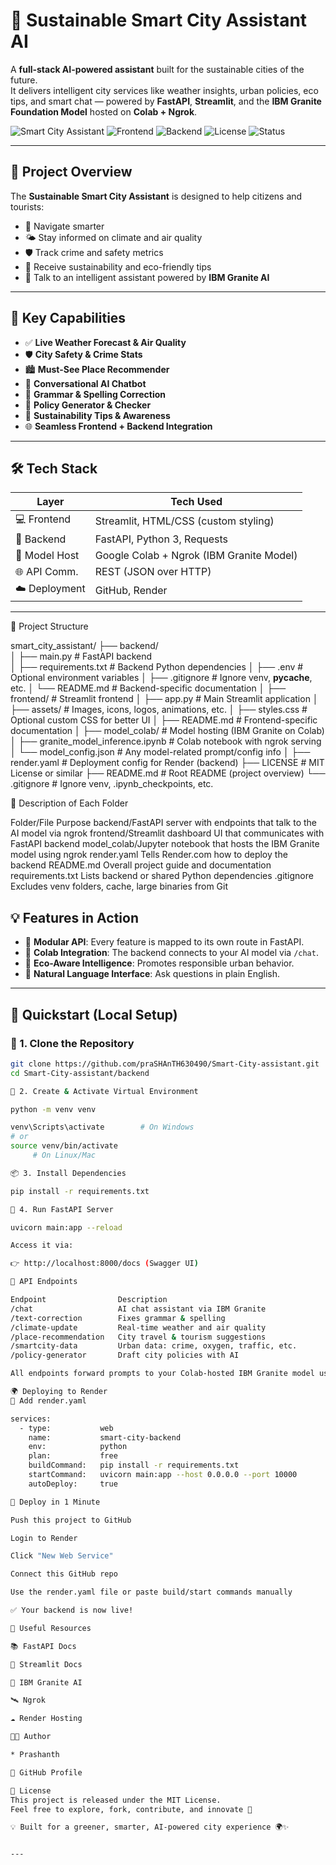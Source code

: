
# 🌇 Sustainable Smart City Assistant AI

A **full-stack AI-powered assistant** built for the sustainable cities of the future.  
It delivers intelligent city services like weather insights, urban policies, eco tips, and smart chat — powered by **FastAPI**, **Streamlit**, and the **IBM Granite Foundation Model** hosted on **Colab + Ngrok**.

![Smart City Assistant](https://img.shields.io/badge/Powered%20By-FastAPI%20%7C%20IBM%20Granite-brightgreen)
![Frontend](https://img.shields.io/badge/Frontend-Streamlit-orange)
![Backend](https://img.shields.io/badge/Backend-FastAPI-blue)
![License](https://img.shields.io/badge/License-MIT-blue)
![Status](https://img.shields.io/badge/Status-Under_Development-yellow)

---

## 🚀 Project Overview

The **Sustainable Smart City Assistant** is designed to help citizens and tourists:

- 🧭 Navigate smarter  
- 🌤️ Stay informed on climate and air quality  
- 🛡️ Track crime and safety metrics  
- 🌱 Receive sustainability and eco-friendly tips  
- 💬 Talk to an intelligent assistant powered by **IBM Granite AI**

---

## 🔑 Key Capabilities

- ✅ **Live Weather Forecast & Air Quality**
- 🛡️ **City Safety & Crime Stats**
- 🏙️ **Must-See Place Recommender**
- 🧠 **Conversational AI Chatbot**
- 📝 **Grammar & Spelling Correction**
- 📘 **Policy Generator & Checker**
- 🍃 **Sustainability Tips & Awareness**
- 🌐 **Seamless Frontend + Backend Integration**

---

## 🛠️ Tech Stack

| Layer         | Tech Used                               |
|---------------|------------------------------------------|
| 💻 Frontend   | Streamlit, HTML/CSS (custom styling)     |
| 🧠 Backend    | FastAPI, Python 3, Requests               |
| 🤖 Model Host | Google Colab + Ngrok (IBM Granite Model) |
| 🌐 API Comm.  | REST (JSON over HTTP)                    |
| ☁️ Deployment | GitHub, Render                           |

---
📁 Project Structure

smart_city_assistant/
├── backend/                          
│   ├── main.py                       # FastAPI backend               
│   ├── requirements.txt              # Backend Python dependencies
│   ├── .env                          # Optional environment variables
│   ├── .gitignore                    # Ignore venv, __pycache__, etc.
│   └── README.md                     # Backend-specific documentation
│
├── frontend/                         # Streamlit frontend
│   ├── app.py                        # Main Streamlit application
│   ├── assets/                       # Images, icons, logos, animations, etc.
│   ├── styles.css                    # Optional custom CSS for better UI
│   ├── README.md                     # Frontend-specific documentation
│
├── model_colab/                      # Model hosting (IBM Granite on Colab)
│   ├── granite_model_inference.ipynb # Colab notebook with ngrok serving
│   └── model_config.json             # Any model-related prompt/config info
│
├── render.yaml                       # Deployment config for Render (backend)
├── LICENSE                           # MIT License or similar
├── README.md                         # Root README (project overview)
└── .gitignore                        # Ignore venv, .ipynb_checkpoints, etc.


📂 Description of Each Folder

Folder/File          Purpose
backend/FastAPI      server with endpoints that talk to the AI model via ngrok
frontend/Streamlit   dashboard UI that communicates with FastAPI backend
model_colab/Jupyter  notebook that hosts the IBM Granite model using ngrok
render.yaml	         Tells Render.com how to deploy the backend
README.md	         Overall project guide and documentation
requirements.txt	 Lists backend or shared Python dependencies
.gitignore	         Excludes venv folders, cache, large binaries from Git


## 💡 Features in Action

- 🔌 **Modular API**: Every feature is mapped to its own route in FastAPI.
- 🔄 **Colab Integration**: The backend connects to your AI model via `/chat`.
- 🌱 **Eco-Aware Intelligence**: Promotes responsible urban behavior.
- 💬 **Natural Language Interface**: Ask questions in plain English.

---

## 🧪 Quickstart (Local Setup)

### 🔁 1. Clone the Repository

```bash
git clone https://github.com/praSHAnTH630490/Smart-City-assistant.git
cd Smart-City-assistant/backend

🧱 2. Create & Activate Virtual Environment

python -m venv venv

venv\Scripts\activate        # On Windows
# or
source venv/bin/activate
     # On Linux/Mac

📦 3. Install Dependencies

pip install -r requirements.txt

🚀 4. Run FastAPI Server

uvicorn main:app --reload

Access it via:

👉 http://localhost:8000/docs (Swagger UI)

📡 API Endpoints

Endpoint	            Description
/chat	                AI chat assistant via IBM Granite
/text-correction	    Fixes grammar & spelling
/climate-update	        Real-time weather and air quality
/place-recommendation	City travel & tourism suggestions
/smartcity-data	        Urban data: crime, oxygen, traffic, etc.
/policy-generator	    Draft city policies with AI

All endpoints forward prompts to your Colab-hosted IBM Granite model using a secure ngrok URL.

🌍 Deploying to Render
📁 Add render.yaml

services:
  - type:           web
    name:           smart-city-backend
    env:            python
    plan:           free
    buildCommand:   pip install -r requirements.txt
    startCommand:   uvicorn main:app --host 0.0.0.0 --port 10000
    autoDeploy:     true

🔧 Deploy in 1 Minute

Push this project to GitHub

Login to Render

Click "New Web Service"

Connect this GitHub repo

Use the render.yaml file or paste build/start commands manually

✅ Your backend is now live!

🔗 Useful Resources

📚 FastAPI Docs

🎨 Streamlit Docs

🧠 IBM Granite AI

🛰️ Ngrok

☁️ Render Hosting

👨‍💻 Author

* Prashanth

🔗 GitHub Profile

📄 License
This project is released under the MIT License.
Feel free to explore, fork, contribute, and innovate 🚀

💡 Built for a greener, smarter, AI-powered city experience 🌍✨


---

